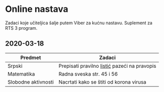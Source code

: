 # Online nastava 

Zadaci koje učiteljica šalje putem Viber za kućnu nastavu. Suplement za RTS 3 program.


## 2020-03-18 

|       Predmet       |                                    Zadaci                                    |
| ------------------- | ---------------------------------------------------------------------------- |
| Srpski              | Prepisati pravilno [listić](https://raw.githubusercontent.com/majkinetor/online-nastava/master/materijal/jadransko_more.jpg) pazeći na pravopis |
| Matematika          | Radna sveska str. 45 i 56                                                    |
| Slobodne aktivnosti | Nacrtati kako se štiti od korona virusa                                      |
